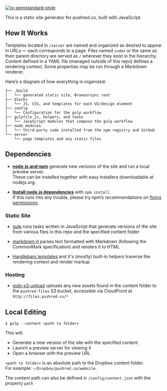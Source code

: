 [![js-semistandard-style](https://img.shields.io/badge/code%20style-semistandard-brightgreen.svg?style=flat-square)](https://github.com/Flet/semistandard)

This is a static site generator for pushred.co, built with JavaScript.


How It Works
------------

Templates located in `/server` are named and organized as desired to appear in URLs — each corresponds to a page. Files named `index` or the same as their parent directory are served as `/` wherever they exist in the hierarchy. Content defined in a YAML file (managed outside of this repo) defines a rendering context. Some properties may be run through a Markdown renderer.

Here’s a diagram of how everything is organized:

```
├── .build
│   └── generated static site, Browsersync root
├── blocks
│   └── JS, CSS, and templates for each UI/design element
├── config
│   └── Configuration for the gulp workflow
├── gulpfile.js, helpers, and tasks
│   └── JavaScript modules that compose the gulp workflow
├── node_modules
│   └── third-party code installed from the npm registry and GitHub
└── server
    └── page templates and any static files
```


Dependencies
------------

 - **[node.js and npm][node]** generate new versions of the site and run a local preview server.<br>
    These can be installed together with easy installers downloadable at nodejs.org.

 - **[Install node.js dependencies][npm]** with `npm install`.<br>
    If this runs into any trouble, please try npm’s recommendations on [fixing permissions][npm-permissions].

### Static Site

 - [gulp][gulp] runs tasks written in JavaScript that generate versions of the site from various files in this repo and the specified content folder

 - [markdown-it][markdown-it] parses text formatted with Markdown (following the CommonMark specification) and renders it to HTML

 - [Handlebars templates][handlebars] and it's (mostly) built-in helpers traverse the rendering context and render markup

### Hosting

 - [gulp-s3-upload][gulp-s3-upload] uploads any new assets found in the content folder to the `pushred-files` S3 bucket, accessible via CloudFront at `http://files.pushred.co/*`


Local Editing
-------------

```
$ gulp --content <path to folder>
```

This will:

 - Generate a new version of the site with the specified content
 - Launch a preview server for viewing it
 - Open a browser with the preview URL

`<path to folder>` is an absolute path to the Dropbox content folder.<br>
For example: `~/Dropbox/pushred.co/website`.

The content path can also be defined in `/config/content.json` with the property `path`


[commonmark]: http://commonmark.org
[gulp]: http://gulpjs.com
[gulp-s3-upload]: https://github.com/clineamb/gulp-s3-upload
[markdown-it]: https://github.com/markdown-it/markdown-it
[handlebars]: http://handlebarsjs.com
[node]: https://nodejs.org
[npm]: https://docs.npmjs.com/getting-started/installing-npm-packages-locally
[npm-permissions]: https://docs.npmjs.com/getting-started/fixing-npm-permissions
[yaml]: https://en.wikipedia.org/wiki/YAML
